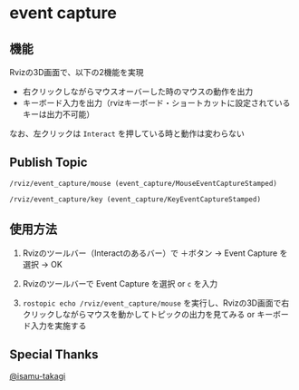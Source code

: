 # event capture

## 機能
Rvizの3D画面で、以下の2機能を実現
- 右クリックしながらマウスオーバーした時のマウスの動作を出力
- キーボード入力を出力（rvizキーボード・ショートカットに設定されているキーは出力不可能）

なお、左クリックは `Interact` を押している時と動作は変わらない

## Publish Topic
`/rviz/event_capture/mouse (event_capture/MouseEventCaptureStamped)`

`/rviz/event_capture/key (event_capture/KeyEventCaptureStamped)`

## 使用方法
1. Rvizのツールバー（Interactのあるバー）で
＋ボタン -> Event Capture を選択 -> OK

1. Rvizのツールバーで Event Capture を選択 or `c` を入力

1. `rostopic echo /rviz/event_capture/mouse` 
を実行し、Rvizの3D画面で右クリックしながらマウスを動かしてトピックの出力を見てみる or キーボード入力を実施する

## Special Thanks

[@isamu-takagi](https://github.com/isamu-takagi)
